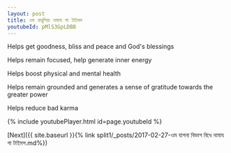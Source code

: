 ```yaml
---
layout: post
title: ওম বাথুলিয়া নামায গা টাইমস
youtubeId: pMlS3GpLDB8
---
```

 
 
Helps get goodness, bliss and peace and God's blessings
 
Helps remain focused, help generate inner energy 
 
Helps boost physical and mental health 
 
Helps remain grounded and generates a sense of gratitude towards the greater power 
 
Helps reduce bad karma
 
 
 
 


{% include youtubePlayer.html id=page.youtubeId %}
 
[Next]({{ site.baseurl }}{% link  split1/_posts/2017-02-27-ওম যাগনা বিভাগ বিধে নামায গা টাইমস.md%})
 
